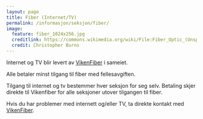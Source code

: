 ```yaml
---
layout: page
title: Fiber (Internet/TV)
permalink: /informasjon/seksjon/fiber/
image:
  feature: fiber_1024x256.jpg
  creditlink: https://commons.wikimedia.org/wiki/File:Fiber_Optic_(Unsplash).jpg
  credit: Christopher Burns
---
```

Internet og TV blir levert av [VikenFiber](https://www.vikenfiber.no) i sameiet.

Alle betaler minst tilgang til fiber med fellesavgiften.

Tilgang til internet og tv bestemmer hver seksjon for seg selv. Betaling skjer direkte til Vikenfiber for alle seksjoner utover tilgangen til fiber.

Hvis du har problemer med internett og/eller TV, ta direkte kontakt med [VikenFiber](https://www.vikenfiber.no).
